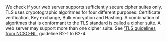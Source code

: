We check if your web server supports sufficiently secure cipher suites only. TLS uses crypotographic algoritmes for four different purposes: Certificate verification, Key exchange, Bulk encryption and Hashing. A combination of algoritmes that is conformant to the TLS standard is called a cipher suite. A web server may support more than one cipher suite. See ['TLS guidelines from NCSC-NL](https://www.ncsc.nl/actueel/whitepapers/ict-beveiligingsrichtlijnen-voor-transport-layer-security-tls.html), guideline B2-1 to B2-4.
